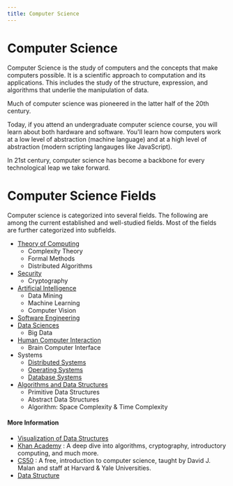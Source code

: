```yaml
---
title: Computer Science
---
```

# Computer Science

Computer Science is the study of computers and the concepts that make computers possible. It is a scientific approach to computation and its applications. This includes the study of the structure, expression, and algorithms that underlie the manipulation of data.

Much of computer science was pioneered in the latter half of the 20th century.

Today, if you attend an undergraduate computer science course, you will learn about both hardware and software. You'll learn how computers work at a low level of abstraction (machine language) and at a high level of abstraction (modern scripting langauges like JavaScript).

In 21st century, computer science has become a backbone for every technological leap we take forward.

# Computer Science Fields
Computer science is categorized into several fields. The following are among the current established and well-studied fields. Most of the fields are further categorized into subfields.
- <a href="https://en.wikipedia.org/wiki/Theory_of_computation">Theory of Computing</a>
  - Complexity Theory
  - Formal Methods
  - Distributed Algorithms
- <a href="https://en.wikipedia.org/wiki/Computer_security">Security</a>
  - Cryptography<br>
- <a href="https://en.wikipedia.org/wiki/Artificial_intelligence">Artificial Intelligence</a>
  - Data Mining
  - Machine Learning
  - Computer Vision
- <a href="https://en.wikipedia.org/wiki/Software_engineering">Software Engineering</a>
- <a href="https://en.wikipedia.org/wiki/Data_science">Data Sciences</a>
  - Big Data
- <a href="https://en.wikipedia.org/wiki/Human%E2%80%93computer_interaction">Human Computer Interaction</a>
  - Brain Computer Interface
- Systems
  - [Distributed Systems](https://en.wikipedia.org/wiki/Distributed_computing)
  - [Operating Systems](https://en.wikipedia.org/wiki/Operating_system)
  - [Database Systems](https://en.wikipedia.org/wiki/Database)
- <a href="https://www.studytonight.com/data-structures/introduction-to-data-structures">Algorithms and Data Structures</a>
  - Primitive Data Structures
  - Abstract Data Structures
  - Algorithm: Space Complexity & Time Complexity

#### More Information
* [Visualization of Data Structures](http://www.cs.usfca.edu/~galles/JavascriptVisual/Algorithms.html)
* [Khan Academy](https://www.khanacademy.org/computing/computer-science) : A deep dive into algorithms, cryptography, introductory computing, and much more.
* [CS50](https://cs50.harvard.edu) : A free, introduction to computer science, taught by David J. Malan and staff at Harvard & Yale Universities.
* [Data Structure](https://en.wikipedia.org/wiki/Data_structure) 


